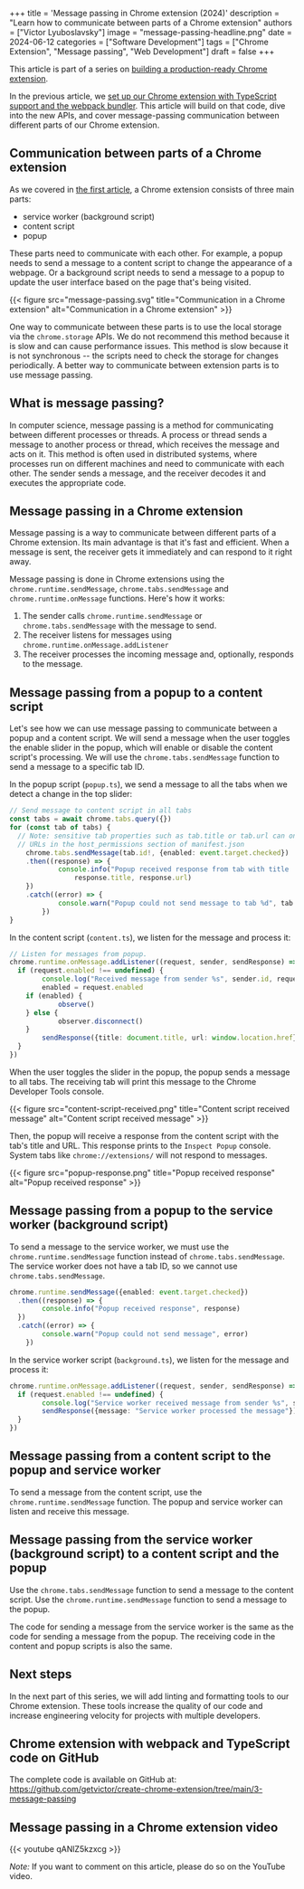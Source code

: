 +++
title = 'Message passing in Chrome extension (2024)'
description = "Learn how to communicate between parts of a Chrome extension"
authors = ["Victor Lyuboslavsky"]
image = "message-passing-headline.png"
date = 2024-06-12
categories = ["Software Development"]
tags = ["Chrome Extension", "Message passing", "Web Development"]
draft = false
+++

This article is part of a series on [building a production-ready Chrome extension](../chrome-extension).

In the previous article, we
[set up our Chrome extension with TypeScript support and the webpack bundler](../add-webpack-and-typescript-to-chrome-extension).
This article will build on that code, dive into the new APIs, and cover message-passing communication between different
parts of our Chrome extension.

## Communication between parts of a Chrome extension

As we covered in [the first article](../create-chrome-extension), a Chrome extension consists of three main parts:

- service worker (background script)
- content script
- popup

These parts need to communicate with each other. For example, a popup needs to send a message to a content script to
change the appearance of a webpage. Or a background script needs to send a message to a popup to update the user
interface based on the page that's being visited.

{{< figure src="message-passing.svg" title="Communication in a Chrome extension" alt="Communication in a Chrome extension" >}}

One way to communicate between these parts is to use the local storage via the `chrome.storage` APIs. We do not
recommend this method because it is slow and can cause performance issues. This method is slow because it is not
synchronous -- the scripts need to check the storage for changes periodically. A better way to communicate between
extension parts is to use message passing.

## What is message passing?

In computer science, message passing is a method for communicating between different processes or threads. A process or
thread sends a message to another process or thread, which receives the message and acts on it. This method is often
used in distributed systems, where processes run on different machines and need to communicate with each other. The
sender sends a message, and the receiver decodes it and executes the appropriate code.

## Message passing in a Chrome extension

Message passing is a way to communicate between different parts of a Chrome extension. Its main advantage is that it's
fast and efficient. When a message is sent, the receiver gets it immediately and can respond to it right away.

Message passing is done in Chrome extensions using the `chrome.runtime.sendMessage`, `chrome.tabs.sendMessage` and
`chrome.runtime.onMessage` functions. Here's how it works:

1. The sender calls `chrome.runtime.sendMessage` or `chrome.tabs.sendMessage` with the message to send.
2. The receiver listens for messages using `chrome.runtime.onMessage.addListener`
3. The receiver processes the incoming message and, optionally, responds to the message.

## Message passing from a popup to a content script

Let's see how we can use message passing to communicate between a popup and a content script. We will send a message
when the user toggles the enable slider in the popup, which will enable or disable the content script's processing. We
will use the `chrome.tabs.sendMessage` function to send a message to a specific tab ID.

In the popup script (`popup.ts`), we send a message to all the tabs when we detect a change in the top slider:

```typescript
// Send message to content script in all tabs
const tabs = await chrome.tabs.query({})
for (const tab of tabs) {
  // Note: sensitive tab properties such as tab.title or tab.url can only be accessed for
  // URLs in the host_permissions section of manifest.json
    chrome.tabs.sendMessage(tab.id!, {enabled: event.target.checked})
    .then((response) => {
            console.info("Popup received response from tab with title '%s' and url %s",
                response.title, response.url)
    })
    .catch((error) => {
            console.warn("Popup could not send message to tab %d", tab.id, error)
        })
}
```

In the content script (`content.ts`), we listen for the message and process it:

```typescript
// Listen for messages from popup.
chrome.runtime.onMessage.addListener((request, sender, sendResponse) => {
  if (request.enabled !== undefined) {
        console.log("Received message from sender %s", sender.id, request)
        enabled = request.enabled
    if (enabled) {
            observe()
    } else {
            observer.disconnect()
    }
        sendResponse({title: document.title, url: window.location.href})
  }
})
```

When the user toggles the slider in the popup, the popup sends a message to all tabs. The receiving tab will print this
message to the Chrome Developer Tools console.

{{< figure src="content-script-received.png" title="Content script received message" alt="Content script received message" >}}

Then, the popup will receive a response from the content script with the tab's title and URL. This response prints to
the `Inspect Popup` console. System tabs like `chrome://extensions/` will not respond to messages.

{{< figure src="popup-response.png" title="Popup received response" alt="Popup received response" >}}

## Message passing from a popup to the service worker (background script)

To send a message to the service worker, we must use the `chrome.runtime.sendMessage` function instead of
`chrome.tabs.sendMessage`. The service worker does not have a tab ID, so we cannot use `chrome.tabs.sendMessage`.

```typescript
chrome.runtime.sendMessage({enabled: event.target.checked})
  .then((response) => {
        console.info("Popup received response", response)
  })
  .catch((error) => {
        console.warn("Popup could not send message", error)
    })
```

In the service worker script (`background.ts`), we listen for the message and process it:

```typescript
chrome.runtime.onMessage.addListener((request, sender, sendResponse) => {
  if (request.enabled !== undefined) {
        console.log("Service worker received message from sender %s", sender.id, request)
        sendResponse({message: "Service worker processed the message"})
  }
})
```

## Message passing from a content script to the popup and service worker

To send a message from the content script, use the `chrome.runtime.sendMessage` function. The popup and service worker
can listen and receive this message.

## Message passing from the service worker (background script) to a content script and the popup

Use the `chrome.tabs.sendMessage` function to send a message to the content script. Use the `chrome.runtime.sendMessage`
function to send a message to the popup.

The code for sending a message from the service worker is the same as the code for sending a message from the popup. The
receiving code in the content and popup scripts is also the same.

## Next steps

In the next part of this series, we will add linting and formatting tools to our Chrome extension. These tools increase
the quality of our code and increase engineering velocity for projects with multiple developers.

## Chrome extension with webpack and TypeScript code on GitHub

The complete code is available on GitHub at:
https://github.com/getvictor/create-chrome-extension/tree/main/3-message-passing

## Message passing in a Chrome extension video

{{< youtube qANlZ5kzxcg >}}

_Note:_ If you want to comment on this article, please do so on the YouTube video.
